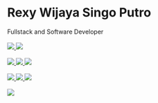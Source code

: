 <h1>Rexy Wijaya Singo Putro</h1>
Fullstack and Software Developer
<br>
<br>
<a href="https://visitcount.itsvg.in/api?id=rexywjy&icon=0&color=0">

<div class="frameworks d-flex flex-wrap justify-content-start">
<img src="https://img.shields.io/badge/language-django-green?logo=django&logoColor=green">
<img src="https://img.shields.io/badge/language-php-cc14cc?logo=php&logoColor=cc14cc">
</div>

<br>
<div class="languages d-flex flex-wrap justify-content-start">
<img src="https://img.shields.io/badge/language-flutter-4f8fc3?logo=flutter&logoColor=4f8fc3">
<img src="https://img.shields.io/badge/language-python-green?logo=python&logoColor=green">
<img src="https://img.shields.io/badge/language-laravel-ff5252?logo=laravel&logoColor=ff5252">
</div>

<br>
<div class="databases d-flex flex-wrap justify-content-start">
<img src="https://img.shields.io/badge/language-postgresql-4f8fc3?logo=postgresql&logoColor=4f8fc3">
<img src="https://img.shields.io/badge/language-python-green?logo=python&logoColor=green">
<img src="https://img.shields.io/badge/language-laravel-ff5252?logo=laravel&logoColor=ff5252">
</div>

<br>
<div class="databases d-flex flex-wrap justify-content-start">
<img src="https://visitcount.itsvg.in/api?id=rexywjy&icon=0&color=0">
</div>

